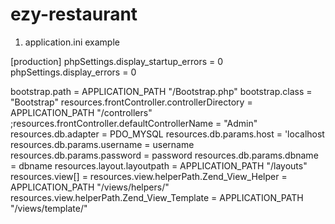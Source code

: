 ezy-restaurant
==============

1. application.ini example

[production]
phpSettings.display_startup_errors = 0
phpSettings.display_errors = 0

bootstrap.path = APPLICATION_PATH "/Bootstrap.php"
bootstrap.class = "Bootstrap"
resources.frontController.controllerDirectory = APPLICATION_PATH "/controllers"
;resources.frontController.defaultControllerName = "Admin"
resources.db.adapter = PDO_MYSQL
resources.db.params.host = 'localhost
resources.db.params.username = username
resources.db.params.password = password
resources.db.params.dbname =  dbname
resources.layout.layoutpath = APPLICATION_PATH "/layouts"
resources.view[] =
resources.view.helperPath.Zend_View_Helper = APPLICATION_PATH "/views/helpers/"
resources.view.helperPath.Zend_View_Template = APPLICATION_PATH "/views/template/"

